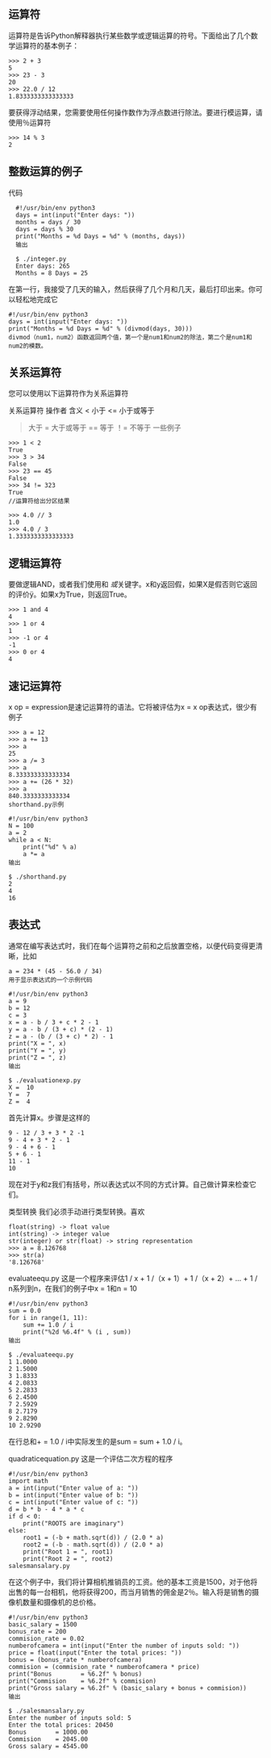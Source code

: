 ## 运算符
运算符是告诉Python解释器执行某些数学或逻辑运算的符号。下面给出了几个数学运算符的基本例子：

    >>> 2 + 3
    5
    >>> 23 - 3
    20
    >>> 22.0 / 12
    1.8333333333333333
要获得浮动结果，您需要使用任何操作数作为浮点数进行除法。要进行模运算，请使用％运算符

    >>> 14 % 3
    2
## 整数运算的例子
代码

      #!/usr/bin/env python3
      days = int(input("Enter days: "))
      months = days / 30
      days = days % 30
      print("Months = %d Days = %d" % (months, days))
      输出

      $ ./integer.py
      Enter days: 265
      Months = 8 Days = 25
在第一行，我接受了几天的输入，然后获得了几个月和几天，最后打印出来。你可以轻松地完成它

    #!/usr/bin/env python3
    days = int(input("Enter days: "))
    print("Months = %d Days = %d" % (divmod(days, 30)))
    divmod（num1，num2）函数返回两个值，第一个是num1和num2的除法，第二个是num1和num2的模数。

## 关系运算符
您可以使用以下运算符作为关系运算符

关系运算符
操作者	含义
<	小于
<=	小于或等于
>	大于
> =	大于或等于
==	等于
！=	不等于
一些例子

    >>> 1 < 2
    True
    >>> 3 > 34
    False
    >>> 23 == 45
    False
    >>> 34 != 323
    True
    //运算符给出分区结果

    >>> 4.0 // 3
    1.0
    >>> 4.0 / 3
    1.3333333333333333
## 逻辑运算符
要做逻辑AND，或者我们使用和 *或*关键字。x和y返回假，如果X是假否则它返回的评价ÿ。如果x为True，则返回True。

    >>> 1 and 4
    4
    >>> 1 or 4
    1
    >>> -1 or 4
    -1
    >>> 0 or 4
    4
## 速记运算符
x op = expression是速记运算符的语法。它将被评估为x = x op表达式，很少有例子

    >>> a = 12
    >>> a += 13
    >>> a
    25
    >>> a /= 3
    >>> a
    8.333333333333334
    >>> a += (26 * 32)
    >>> a
    840.3333333333334
    shorthand.py示例

    #!/usr/bin/env python3
    N = 100
    a = 2
    while a < N:
        print("%d" % a)
        a *= a
    输出

    $ ./shorthand.py
    2
    4
    16
## 表达式
通常在编写表达式时，我们在每个运算符之前和之后放置空格，以便代码变得更清晰，比如

    a = 234 * (45 - 56.0 / 34)
    用于显示表达式的一个示例代码

    #!/usr/bin/env python3
    a = 9
    b = 12
    c = 3
    x = a - b / 3 + c * 2 - 1
    y = a - b / (3 + c) * (2 - 1)
    z = a - (b / (3 + c) * 2) - 1
    print("X = ", x)
    print("Y = ", y)
    print("Z = ", z)
    输出

    $ ./evaluationexp.py
    X =  10
    Y =  7
    Z =  4
首先计算x。步骤是这样的

    9 - 12 / 3 + 3 * 2 -1
    9 - 4 + 3 * 2 - 1
    9 - 4 + 6 - 1
    5 + 6 - 1
    11 - 1
    10
现在对于y和z我们有括号，所以表达式以不同的方式计算。自己做计算来检查它们。

类型转换
我们必须手动进行类型转换。喜欢

    float(string) -> float value
    int(string) -> integer value
    str(integer) or str(float) -> string representation
    >>> a = 8.126768
    >>> str(a)
    '8.126768'
evaluateequ.py 
这是一个程序来评估1 / x + 1 /（x + 1）+ 1 /（x + 2）+ ... + 1 / n系列到n，在我们的例子中x = 1和n = 10

    #!/usr/bin/env python3
    sum = 0.0
    for i in range(1, 11):
        sum += 1.0 / i
        print("%2d %6.4f" % (i , sum))
    输出

    $ ./evaluateequ.py
    1 1.0000
    2 1.5000
    3 1.8333
    4 2.0833
    5 2.2833
    6 2.4500
    7 2.5929
    8 2.7179
    9 2.8290
    10 2.9290
在行总和+ = 1.0 / i中实际发生的是sum = sum + 1.0 / i。

quadraticequation.py 
这是一个评估二次方程的程序

    #!/usr/bin/env python3
    import math
    a = int(input("Enter value of a: "))
    b = int(input("Enter value of b: "))
    c = int(input("Enter value of c: "))
    d = b * b - 4 * a * c
    if d < 0:
        print("ROOTS are imaginary")
    else:
        root1 = (-b + math.sqrt(d)) / (2.0 * a)
        root2 = (-b - math.sqrt(d)) / (2.0 * a)
        print("Root 1 = ", root1)
        print("Root 2 = ", root2)
    salesmansalary.py 
在这个例子中，我们将计算相机推销员的工资。他的基本工资是1500，对于他将出售的每一台相机，他将获得200，而当月销售的佣金是2％。输入将是销售的摄像机数量和摄像机的总价格。

    #!/usr/bin/env python3
    basic_salary = 1500
    bonus_rate = 200
    commision_rate = 0.02
    numberofcamera = int(input("Enter the number of inputs sold: "))
    price = float(input("Enter the total prices: "))
    bonus = (bonus_rate * numberofcamera)
    commision = (commision_rate * numberofcamera * price)
    print("Bonus        = %6.2f" % bonus)
    print("Commision    = %6.2f" % commision)
    print("Gross salary = %6.2f" % (basic_salary + bonus + commision))
    输出

    $ ./salesmansalary.py
    Enter the number of inputs sold: 5
    Enter the total prices: 20450
    Bonus        = 1000.00
    Commision    = 2045.00
    Gross salary = 4545.00
